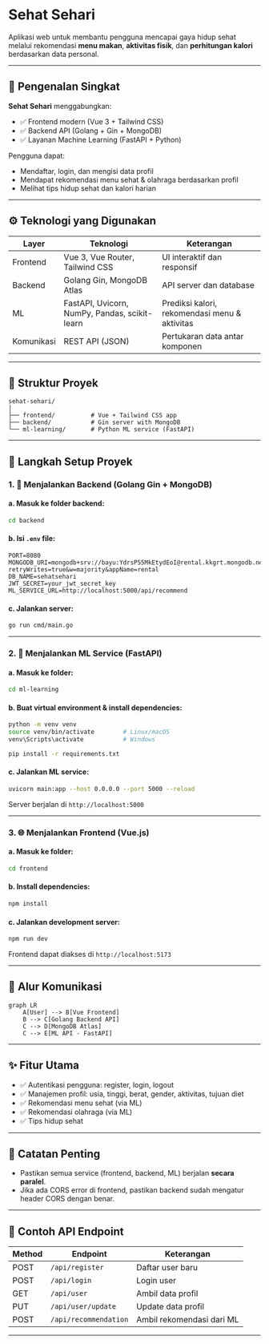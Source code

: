 # Sehat Sehari

Aplikasi web untuk membantu pengguna mencapai gaya hidup sehat melalui rekomendasi **menu makan**, **aktivitas fisik**, dan **perhitungan kalori** berdasarkan data personal.

---

## 🧠 Pengenalan Singkat

**Sehat Sehari** menggabungkan:
- ✅ Frontend modern (Vue 3 + Tailwind CSS)
- ✅ Backend API (Golang + Gin + MongoDB)
- ✅ Layanan Machine Learning (FastAPI + Python)

Pengguna dapat:
- Mendaftar, login, dan mengisi data profil
- Mendapat rekomendasi menu sehat & olahraga berdasarkan profil
- Melihat tips hidup sehat dan kalori harian

---

## ⚙️ Teknologi yang Digunakan

| Layer     | Teknologi                            | Keterangan |
|-----------|--------------------------------------|------------|
| Frontend  | Vue 3, Vue Router, Tailwind CSS      | UI interaktif dan responsif |
| Backend   | Golang Gin, MongoDB Atlas            | API server dan database |
| ML        | FastAPI, Uvicorn, NumPy, Pandas, scikit-learn | Prediksi kalori, rekomendasi menu & aktivitas |
| Komunikasi | REST API (JSON)                     | Pertukaran data antar komponen |

---

## 📁 Struktur Proyek

```
sehat-sehari/
│
├── frontend/          # Vue + Tailwind CSS app
├── backend/           # Gin server with MongoDB
└── ml-learning/       # Python ML service (FastAPI)
```

---

## 🚀 Langkah Setup Proyek

### 1. 🔧 Menjalankan Backend (Golang Gin + MongoDB)

#### a. Masuk ke folder backend:
```bash
cd backend
```

#### b. Isi `.env` file:
```env
PORT=8080
MONGODB_URI=mongodb+srv://bayu:YdrsP55MkEtydEoI@rental.kkgrt.mongodb.net/?retryWrites=true&w=majority&appName=rental
DB_NAME=sehatsehari
JWT_SECRET=your_jwt_secret_key
ML_SERVICE_URL=http://localhost:5000/api/recommend
```

#### c. Jalankan server:
```bash
go run cmd/main.go
```

---

### 2. 🧠 Menjalankan ML Service (FastAPI)

#### a. Masuk ke folder:
```bash
cd ml-learning
```

#### b. Buat virtual environment & install dependencies:
```bash
python -m venv venv
source venv/bin/activate        # Linux/macOS
venv\Scripts\activate           # Windows

pip install -r requirements.txt
```

#### c. Jalankan ML service:
```bash
uvicorn main:app --host 0.0.0.0 --port 5000 --reload
```

Server berjalan di `http://localhost:5000`

---

### 3. 🌐 Menjalankan Frontend (Vue.js)

#### a. Masuk ke folder:
```bash
cd frontend
```

#### b. Install dependencies:
```bash
npm install
```

#### c. Jalankan development server:
```bash
npm run dev
```

Frontend dapat diakses di `http://localhost:5173`

---

## 🔄 Alur Komunikasi

```mermaid
graph LR
    A[User] --> B[Vue Frontend]
    B --> C[Golang Backend API]
    C --> D[MongoDB Atlas]
    C --> E[ML API - FastAPI]
```

---

## ✨ Fitur Utama

- ✅ Autentikasi pengguna: register, login, logout
- ✅ Manajemen profil: usia, tinggi, berat, gender, aktivitas, tujuan diet
- ✅ Rekomendasi menu sehat (via ML)
- ✅ Rekomendasi olahraga (via ML)
- ✅ Tips hidup sehat

---

## 📌 Catatan Penting

- Pastikan semua service (frontend, backend, ML) berjalan **secara paralel**.
- Jika ada CORS error di frontend, pastikan backend sudah mengatur header CORS dengan benar.

---

## 📂 Contoh API Endpoint

| Method | Endpoint               | Keterangan            |
|--------|------------------------|------------------------|
| POST   | `/api/register`        | Daftar user baru       |
| POST   | `/api/login`           | Login user             |
| GET    | `/api/user`            | Ambil data profil      |
| PUT    | `/api/user/update`     | Update data profil     |
| POST   | `/api/recommendation`  | Ambil rekomendasi dari ML |

---

